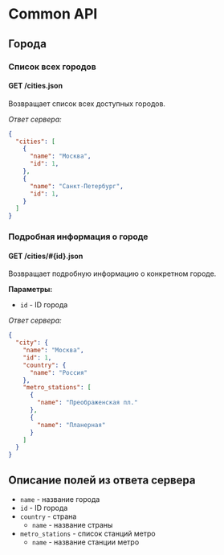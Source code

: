 Common API
============

Города
------

### Список всех городов

#### GET /cities.json

Возвращает список всех доступных городов.

*Ответ сервера:*

```json
{
  "cities": [
    {
      "name": "Москва",
      "id": 1,
    },
    {
      "name": "Санкт-Петербург",
      "id": 1,
    }
  ]
}
```


### Подробная информация о городе

#### GET /cities/#{id}.json

Возвращает подробную информацию о конкретном городе.

**Параметры:**

- ``id`` - ID города

*Ответ сервера:*

```json
{
  "city": {
    "name": "Москва",
    "id": 1,
    "country": {
      "name": "Россия"
    },
    "metro_stations": [
      {
        "name": "Преображенская пл."
      },
      {
        "name": "Планерная"
      }
    ]
  }
}
```


Описание полей из ответа сервера
--------------------------------

- ``name`` - название города
- ``id`` - ID города
- ``country`` - страна
    - ``name`` - название страны
- ``metro_stations`` - список станций метро
    - ``name`` - название станции метро